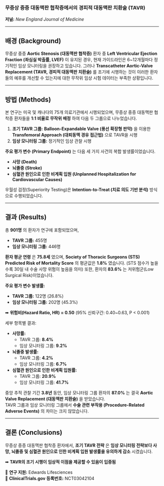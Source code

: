 ### **무증상 중증 대동맥판 협착증에서의 경피적 대동맥판 치환술 (TAVR)**

**저널:** _New England Journal of Medicine_ 

---

## **배경 (Background)**

무증상 중증 **Aortic Stenosis (대동맥판 협착증)** 환자 중 **Left Ventricular Ejection Fraction (좌심실 박출률, LVEF)** 이 유지된 경우, 현재 가이드라인은 6~12개월마다 정기적인 임상 모니터링을 권장하고 있습니다. 그러나 **Transcatheter Aortic-Valve Replacement (TAVR, 경피적 대동맥판 치환술)** 를 조기에 시행하는 것이 이러한 환자들의 예후를 개선할 수 있는지에 대한 무작위 임상 시험 데이터는 부족한 상황입니다.

---

## **방법 (Methods)**

본 연구는 미국 및 캐나다의 75개 의료기관에서 시행되었으며, 무증상 중증 대동맥판 협착증 환자들을 **1:1 비율로 무작위 배정** 하여 다음 두 그룹으로 나누었습니다.

1. **조기 TAVR 그룹:** **Balloon-Expandable Valve (풍선 확장형 판막)** 을 이용한 **Transfemoral Approach (대퇴동맥 경유 접근법)** 으로 TAVR을 시행
2. **임상 모니터링 그룹:** 정기적인 임상 관찰 시행

**주요 평가 변수 (Primary Endpoint)** 는 다음 세 가지 사건의 복합 발생률이었습니다.

- **사망 (Death)**
- **뇌졸중 (Stroke)**
- **심혈관 원인으로 인한 비계획 입원 (Unplanned Hospitalization for Cardiovascular Causes)**

우월성 검정(Superiority Testing)은 **Intention-to-Treat (치료 의도 기반 분석)** 방식으로 수행되었습니다.

---

## **결과 (Results)**

총 **901명** 의 환자가 연구에 포함되었으며,

- **TAVR 그룹:** 455명
- **임상 모니터링 그룹:** 446명

**환자 평균 연령** 은 **75.8세** 였으며, **Society of Thoracic Surgeons (STS) Predicted Risk of Mortality Score** 의 평균값은 **1.8%** 였습니다. (STS 점수가 높을수록 30일 내 수술 사망 위험이 높음을 의미) 또한, 환자의 **83.6%** 는 저위험군(Low Surgical Risk)이었습니다.

**주요 평가 변수 발생률:**

- **TAVR 그룹:** 122명 (26.8%)
- **임상 모니터링 그룹:** 202명 (45.3%)

➡ **위험비(Hazard Ratio, HR) = 0.50** (95% 신뢰구간: 0.40~0.63, P < 0.001)

세부 항목별 결과:

- **사망률:**
    - TAVR 그룹: **8.4%**
    - 임상 모니터링 그룹: **9.2%**
- **뇌졸중 발생률:**
    - TAVR 그룹: **4.2%**
    - 임상 모니터링 그룹: **6.7%**
- **심혈관 원인으로 인한 비계획 입원률:**
    - TAVR 그룹: **20.9%**
    - 임상 모니터링 그룹: **41.7%**

중앙 추적 관찰 기간 **3.8년** 동안, 임상 모니터링 그룹 환자의 **87.0%** 는 결국 **Aortic Valve Replacement (대동맥판 치환술)** 을 받았습니다.  
TAVR 그룹과 임상 모니터링 그룹에서 **수술 관련 부작용 (Procedure-Related Adverse Events)** 의 차이는 크지 않았습니다.

---

## **결론 (Conclusions)**

무증상 중증 대동맥판 협착증 환자에서, **조기 TAVR 전략** 은 **임상 모니터링 전략보다 사망, 뇌졸중 및 심혈관 원인으로 인한 비계획 입원 발생률을 유의하게 감소** 시켰습니다.

➡ **TAVR의 조기 시행이 임상적 이점을 제공할 수 있음이 입증됨**

📌 **연구 지원:** Edwards Lifesciences  
📌 **ClinicalTrials.gov 등록번호:** NCT03042104